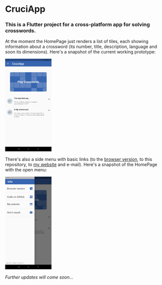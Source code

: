 # CruciApp

### This is a Flutter project for a cross-platform app for solving crosswords.

At the moment the HomePage just renders a list of tiles, each showing information about a crossword (its number, title, description, language and soon its dimensions).
Here's a snapshot of the current working prototype:

<img src="snapshots/HomePage.jpg" alt="HomePage" width="150"/>

There's also a side menu with basic links (to the [browser version](https://filippopaganelli.github.io/crosswords.html), to this repository, to [my website](https://filippopaganelli.github.io/) and e-mail).
Here's a snapshot of the HomePage with the open menu:

<img src="snapshots/SideMenu.jpg" alt="SideMenu" width="150"/>

*Further updates will come soon...*
